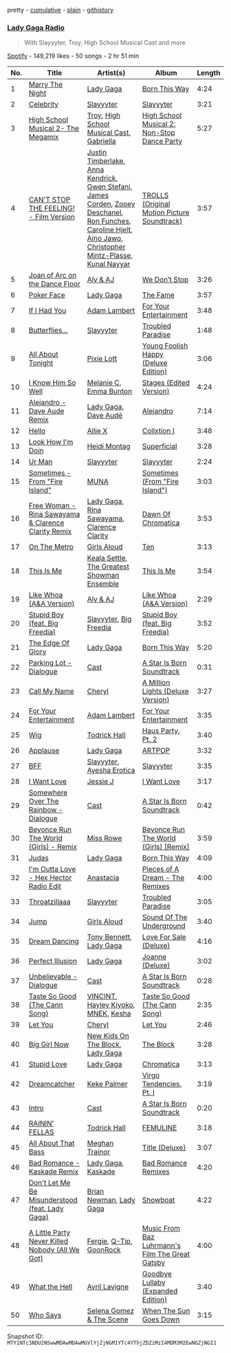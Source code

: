 pretty - [cumulative](/playlists/cumulative/37i9dQZF1E4Aop0u3mbfpJ.md) - [plain](/playlists/plain/37i9dQZF1E4Aop0u3mbfpJ) - [githistory](https://github.githistory.xyz/mackorone/spotify-playlist-archive/blob/main/playlists/plain/37i9dQZF1E4Aop0u3mbfpJ)

### [Lady Gaga Radio](https://open.spotify.com/playlist/37i9dQZF1E4Aop0u3mbfpJ)

> With Slayyyter, Troy, High School Musical Cast and more

[Spotify](https://open.spotify.com/user/spotify) - 149,219 likes - 50 songs - 2 hr 51 min

| No. | Title | Artist(s) | Album | Length |
|---|---|---|---|---|
| 1 | [Marry The Night](https://open.spotify.com/track/1k18nxjYj8R5iz82Ap7GEY) | [Lady Gaga](https://open.spotify.com/artist/1HY2Jd0NmPuamShAr6KMms) | [Born This Way](https://open.spotify.com/album/2KkMVsxymoNR7hRmBcMttd) | 4:24 |
| 2 | [Celebrity](https://open.spotify.com/track/5TfTuipU7TlZh8bki6ZNsW) | [Slayyyter](https://open.spotify.com/artist/4QM5QCHicznALtX885CnZC) | [Slayyyter](https://open.spotify.com/album/0e35TENSTAVVkaHlVEsTtz) | 3:21 |
| 3 | [High School Musical 2\- The Megamix](https://open.spotify.com/track/7iaoEnvpzajqDBerCiqGGM) | [Troy](https://open.spotify.com/artist/6zTbBugfNc95zo8ClFDhIn), [High School Musical Cast](https://open.spotify.com/artist/2gUMs9PE8XZVQyzCDqaYmW), [Gabriella](https://open.spotify.com/artist/0GyAZiIV45rnBBf4KdGLS7) | [High School Musical 2: Non\-Stop Dance Party](https://open.spotify.com/album/4RqH8Yxdj2mwyemvECgsyt) | 5:27 |
| 4 | [CAN'T STOP THE FEELING! \- Film Version](https://open.spotify.com/track/4sQmCQUZcnBPaVm4dEUKv7) | [Justin Timberlake](https://open.spotify.com/artist/31TPClRtHm23RisEBtV3X7), [Anna Kendrick](https://open.spotify.com/artist/6xfqnpe2HnLVUaYXs2F8YS), [Gwen Stefani](https://open.spotify.com/artist/4yiQZ8tQPux8cPriYMWUFP), [James Corden](https://open.spotify.com/artist/5E17eRqSfn08FsmvNCds0P), [Zooey Deschanel](https://open.spotify.com/artist/2GEW6nJjHKAFyqnsE3TdWx), [Ron Funches](https://open.spotify.com/artist/5auLWD3XT6p3im19G2cLhP), [Caroline Hjelt](https://open.spotify.com/artist/0XF3yeiKSQF2zl5H05jfME), [Aino Jawo](https://open.spotify.com/artist/6aIcl5XVRwk32v6hc7lDyV), [Christopher Mintz\-Plasse](https://open.spotify.com/artist/32Y2h6dku6Q2wNpZjj0bHj), [Kunal Nayyar](https://open.spotify.com/artist/4po5m4plDQk01gLzTcCMfA) | [TROLLS \(Original Motion Picture Soundtrack\)](https://open.spotify.com/album/65ayND23IInUPHJKsaAqe7) | 3:57 |
| 5 | [Joan of Arc on the Dance Floor](https://open.spotify.com/track/7cYLxxt7szZ5tkOPVWZyfO) | [Aly & AJ](https://open.spotify.com/artist/5wugb0kaq0J6nyQ5Xgd17i) | [We Don’t Stop](https://open.spotify.com/album/49COhQ043jM1vTH7VSFUlq) | 3:26 |
| 6 | [Poker Face](https://open.spotify.com/track/5R8dQOPq8haW94K7mgERlO) | [Lady Gaga](https://open.spotify.com/artist/1HY2Jd0NmPuamShAr6KMms) | [The Fame](https://open.spotify.com/album/1jpUMnKpRlng1OJN7LJauV) | 3:57 |
| 7 | [If I Had You](https://open.spotify.com/track/0H1OyEooZ5SzBYYdJEzxoy) | [Adam Lambert](https://open.spotify.com/artist/6prmLEyn4LfHlD9NnXWlf7) | [For Your Entertainment](https://open.spotify.com/album/0cUNjl7p6LYZJkKXJWzqP0) | 3:48 |
| 8 | [Butterflies...](https://open.spotify.com/track/4tlU5pwlM8ZnVofZqLxleM) | [Slayyyter](https://open.spotify.com/artist/4QM5QCHicznALtX885CnZC) | [Troubled Paradise](https://open.spotify.com/album/7xCaejeRwZ0h10RSfXuBeK) | 1:48 |
| 9 | [All About Tonight](https://open.spotify.com/track/1Fx9aiORwv0cx5mFEBasHo) | [Pixie Lott](https://open.spotify.com/artist/3EBRANWwnViQuBrImN61Z1) | [Young Foolish Happy \(Deluxe Edition\)](https://open.spotify.com/album/1suhybVPY2Yfm71xoDgW6X) | 3:06 |
| 10 | [I Know Him So Well](https://open.spotify.com/track/5wlQ23VlVfhHGcFMlxmHQP) | [Melanie C](https://open.spotify.com/artist/60vX3zLcdKRXvKLITVh5Df), [Emma Bunton](https://open.spotify.com/artist/2AEEnr6Le5zHzBwpnlZSmq) | [Stages \(Edited Version\)](https://open.spotify.com/album/2KLgp2zVeJxsLgtM3WSFaP) | 4:24 |
| 11 | [Alejandro \- Dave Aude Remix](https://open.spotify.com/track/2zCMaxLZjYEoXPecZnEr6k) | [Lady Gaga](https://open.spotify.com/artist/1HY2Jd0NmPuamShAr6KMms), [Dave Audé](https://open.spotify.com/artist/1vWImodgVqIgTUkekGEfR9) | [Alejandro](https://open.spotify.com/album/3gjDZtyBZnvx5QkvwPRnaN) | 7:14 |
| 12 | [Hello](https://open.spotify.com/track/5s1VKglR9uPZL6H3VVNK9P) | [Allie X](https://open.spotify.com/artist/0wnYgCeP013HkKoOyC5V32) | [Collxtion I](https://open.spotify.com/album/2vRvnMqmqw8DUpUEVEynXt) | 3:48 |
| 13 | [Look How I'm Doin](https://open.spotify.com/track/1X2gjBUZDhQLZWyIsdlGVd) | [Heidi Montag](https://open.spotify.com/artist/5XLBtYR2VrpkqXdlvNnFHG) | [Superficial](https://open.spotify.com/album/0MHyAAVcnhmU76kko43Cax) | 3:28 |
| 14 | [Ur Man](https://open.spotify.com/track/6bJm2QRP0pYF8nVwF2YR4l) | [Slayyyter](https://open.spotify.com/artist/4QM5QCHicznALtX885CnZC) | [Slayyyter](https://open.spotify.com/album/0e35TENSTAVVkaHlVEsTtz) | 2:24 |
| 15 | [Sometimes \- From "Fire Island"](https://open.spotify.com/track/18O6oj2DtAA9lPlP9Kl9R2) | [MUNA](https://open.spotify.com/artist/6xdRb2GypJ7DqnWAI2mHGn) | [Sometimes \(From "Fire Island"\)](https://open.spotify.com/album/1OHC7T6smHk6ApFRemE8VE) | 3:03 |
| 16 | [Free Woman \- Rina Sawayama & Clarence Clarity Remix](https://open.spotify.com/track/1zF2enE35rzozF1Qu7rLKH) | [Lady Gaga](https://open.spotify.com/artist/1HY2Jd0NmPuamShAr6KMms), [Rina Sawayama](https://open.spotify.com/artist/2KEqzdPS7M5YwGmiuPTdr5), [Clarence Clarity](https://open.spotify.com/artist/25u5QFxy3HVQsbcbxHOP62) | [Dawn Of Chromatica](https://open.spotify.com/album/3OevODyllQCrhudfLLnV3y) | 3:53 |
| 17 | [On The Metro](https://open.spotify.com/track/2NZFQ5xAY6obCPiJjtMD6L) | [Girls Aloud](https://open.spotify.com/artist/12EtLdLfJ41vUOoVzPZIUy) | [Ten](https://open.spotify.com/album/664RHc5JaWz4ELLzzybn2T) | 3:13 |
| 18 | [This Is Me](https://open.spotify.com/track/2xGjteMU3E1tkEPVFBO08U) | [Keala Settle](https://open.spotify.com/artist/7HV2RI2qNug4EcQqLbCAKS), [The Greatest Showman Ensemble](https://open.spotify.com/artist/63nv0hWWDob56Rk8GlNpN8) | [This Is Me](https://open.spotify.com/album/7zeegKviS9AGeoEenSdO6I) | 3:54 |
| 19 | [Like Whoa \(A&A Version\)](https://open.spotify.com/track/6ZmqS2ru3VVCAype7FJ6Xu) | [Aly & AJ](https://open.spotify.com/artist/5wugb0kaq0J6nyQ5Xgd17i) | [Like Whoa \(A&A Version\)](https://open.spotify.com/album/2wlLW5gY9bMR8ktc78JF4K) | 2:29 |
| 20 | [Stupid Boy \(feat\. Big Freedia\)](https://open.spotify.com/track/56P7blUafQK9P8LKda9Y6P) | [Slayyyter](https://open.spotify.com/artist/4QM5QCHicznALtX885CnZC), [Big Freedia](https://open.spotify.com/artist/2gyv1akuIB9fQvXoGSPaJr) | [Stupid Boy \(feat\. Big Freedia\)](https://open.spotify.com/album/759tt2Z0PhIjKDEmbEVswM) | 3:52 |
| 21 | [The Edge Of Glory](https://open.spotify.com/track/0JNdS1n0ifOP25XvhwAMgM) | [Lady Gaga](https://open.spotify.com/artist/1HY2Jd0NmPuamShAr6KMms) | [Born This Way](https://open.spotify.com/album/2KkMVsxymoNR7hRmBcMttd) | 5:20 |
| 22 | [Parking Lot \- Dialogue](https://open.spotify.com/track/3i4jlS5TlVjRovgq1ENgaJ) | [Cast](https://open.spotify.com/artist/1ZfTuv9XlWT2CaIsIZPm52) | [A Star Is Born Soundtrack](https://open.spotify.com/album/4sLtOBOzn4s3GDUv3c5oJD) | 0:31 |
| 23 | [Call My Name](https://open.spotify.com/track/5o7TXypciBNWzWLE6Hdzuz) | [Cheryl](https://open.spotify.com/artist/3NyNPJaemMYsL14DK2tO01) | [A Million Lights \(Deluxe Version\)](https://open.spotify.com/album/2mduHypWQwgRXMQ9kEFssu) | 3:27 |
| 24 | [For Your Entertainment](https://open.spotify.com/track/0BmT0BVnYYggf7V4NCtx2B) | [Adam Lambert](https://open.spotify.com/artist/6prmLEyn4LfHlD9NnXWlf7) | [For Your Entertainment](https://open.spotify.com/album/0cUNjl7p6LYZJkKXJWzqP0) | 3:35 |
| 25 | [Wig](https://open.spotify.com/track/0yj26qPypXRRG3QEfzcZT2) | [Todrick Hall](https://open.spotify.com/artist/0gBvuNzrFCOVaiyKexoYMH) | [Haus Party, Pt\. 2](https://open.spotify.com/album/5flGecLa0gsN4RSOA2YIyn) | 3:40 |
| 26 | [Applause](https://open.spotify.com/track/5ka2ajep9OAvU5Sgduhiex) | [Lady Gaga](https://open.spotify.com/artist/1HY2Jd0NmPuamShAr6KMms) | [ARTPOP](https://open.spotify.com/album/2eRJUtI7nXrQ5uYQ7tzTo9) | 3:32 |
| 27 | [BFF](https://open.spotify.com/track/0G7ociNk1wIbXcU6uXtWPi) | [Slayyyter](https://open.spotify.com/artist/4QM5QCHicznALtX885CnZC), [Ayesha Erotica](https://open.spotify.com/artist/6TMGw1UYn6DFEtn2f9mv8J) | [Slayyyter](https://open.spotify.com/album/0e35TENSTAVVkaHlVEsTtz) | 3:35 |
| 28 | [I Want Love](https://open.spotify.com/track/4DqXhYryASlQ2W6IAZF8Un) | [Jessie J](https://open.spotify.com/artist/2gsggkzM5R49q6jpPvazou) | [I Want Love](https://open.spotify.com/album/0UoYRs1WP7625dmeOsY3Zn) | 3:17 |
| 29 | [Somewhere Over The Rainbow \- Dialogue](https://open.spotify.com/track/4fIdH1l3SS0qdYRJiHwUnO) | [Cast](https://open.spotify.com/artist/1ZfTuv9XlWT2CaIsIZPm52) | [A Star Is Born Soundtrack](https://open.spotify.com/album/4sLtOBOzn4s3GDUv3c5oJD) | 0:42 |
| 30 | [Beyonce Run The World \(Girls\) \- Remix](https://open.spotify.com/track/3LrRoUyPCa2e9sP6DWc4L4) | [Miss Rowe](https://open.spotify.com/artist/6SOj7tjJapPYWG15Febk5U) | [Beyonce Run The World \(Girls\) \[Remix\]](https://open.spotify.com/album/0Pw9KrDypI0ZcZIDN1coGo) | 3:59 |
| 31 | [Judas](https://open.spotify.com/track/0QkWikH5Z3U0f79T9iuF6c) | [Lady Gaga](https://open.spotify.com/artist/1HY2Jd0NmPuamShAr6KMms) | [Born This Way](https://open.spotify.com/album/2KkMVsxymoNR7hRmBcMttd) | 4:09 |
| 32 | [I'm Outta Love \- Hex Hector Radio Edit](https://open.spotify.com/track/6KMdMe54uoAcCdffmvyiic) | [Anastacia](https://open.spotify.com/artist/2siHvYaxjaW5rKVRiIrMYH) | [Pieces of A Dream \- The Remixes](https://open.spotify.com/album/3szmM69Iv5tHSW7LUWN6xs) | 4:00 |
| 33 | [Throatzillaaa](https://open.spotify.com/track/7rb805dDO8PhRSXrcwq1U1) | [Slayyyter](https://open.spotify.com/artist/4QM5QCHicznALtX885CnZC) | [Troubled Paradise](https://open.spotify.com/album/7xCaejeRwZ0h10RSfXuBeK) | 3:05 |
| 34 | [Jump](https://open.spotify.com/track/4VZxKuQCVJbQMoB5lg7Ps7) | [Girls Aloud](https://open.spotify.com/artist/12EtLdLfJ41vUOoVzPZIUy) | [Sound Of The Underground](https://open.spotify.com/album/24MaoEF56Zd9yN3amB9pcd) | 3:40 |
| 35 | [Dream Dancing](https://open.spotify.com/track/7kjzAKTVd9umvnChTkzTNd) | [Tony Bennett](https://open.spotify.com/artist/2lolQgalUvZDfp5vvVtTYV), [Lady Gaga](https://open.spotify.com/artist/1HY2Jd0NmPuamShAr6KMms) | [Love For Sale \(Deluxe\)](https://open.spotify.com/album/6hBQkPnq5u1BwZncSEDEgs) | 4:16 |
| 36 | [Perfect Illusion](https://open.spotify.com/track/56ZrTFkANjeAMiS14njg4E) | [Lady Gaga](https://open.spotify.com/artist/1HY2Jd0NmPuamShAr6KMms) | [Joanne \(Deluxe\)](https://open.spotify.com/album/2ZUwFxlWo0gwTsvZ6L4Meh) | 3:02 |
| 37 | [Unbelievable \- Dialogue](https://open.spotify.com/track/0lnrjpBMWV5Qxr9j1pRciH) | [Cast](https://open.spotify.com/artist/1ZfTuv9XlWT2CaIsIZPm52) | [A Star Is Born Soundtrack](https://open.spotify.com/album/4sLtOBOzn4s3GDUv3c5oJD) | 0:28 |
| 38 | [Taste So Good \(The Cann Song\)](https://open.spotify.com/track/4FqUvCrGGtjFWektg6I65l) | [VINCINT](https://open.spotify.com/artist/6glcVV5wCi1hU4nxqJItqd), [Hayley Kiyoko](https://open.spotify.com/artist/3LjhVl7GzYsza1biQjTpaN), [MNEK](https://open.spotify.com/artist/7uMh23xWiuR7zsNkuNcm2G), [Kesha](https://open.spotify.com/artist/6LqNN22kT3074XbTVUrhzX) | [Taste So Good \(The Cann Song\)](https://open.spotify.com/album/14gn0RFWtsOsnvjWRUnUof) | 2:35 |
| 39 | [Let You](https://open.spotify.com/track/04RDD103rSChGr2X3SbSyC) | [Cheryl](https://open.spotify.com/artist/3NyNPJaemMYsL14DK2tO01) | [Let You](https://open.spotify.com/album/2cezX4lRWqayjA6j82aYyE) | 2:46 |
| 40 | [Big Girl Now](https://open.spotify.com/track/02Yas6SL87iAvA7Fk0ZzRj) | [New Kids On The Block](https://open.spotify.com/artist/55qiaow2sDYtjqu1mwRua6), [Lady Gaga](https://open.spotify.com/artist/1HY2Jd0NmPuamShAr6KMms) | [The Block](https://open.spotify.com/album/211JuJs35O21gM0xTpp3Pc) | 3:28 |
| 41 | [Stupid Love](https://open.spotify.com/track/7yBbV2k2S2uhaQc24NF2xt) | [Lady Gaga](https://open.spotify.com/artist/1HY2Jd0NmPuamShAr6KMms) | [Chromatica](https://open.spotify.com/album/05c49JgPmL4Uz2ZeqRx5SP) | 3:13 |
| 42 | [Dreamcatcher](https://open.spotify.com/track/3jYWTsZM3R3cnF0n2DpxhS) | [Keke Palmer](https://open.spotify.com/artist/2YFBOR9KIxC6WqHclkj9Yq) | [Virgo Tendencies, Pt\. I](https://open.spotify.com/album/4hTYaCoN8DjdbkfeM92SWr) | 3:19 |
| 43 | [Intro](https://open.spotify.com/track/69iiDrtnLNPWviEvaaRuvC) | [Cast](https://open.spotify.com/artist/1ZfTuv9XlWT2CaIsIZPm52) | [A Star Is Born Soundtrack](https://open.spotify.com/album/4sLtOBOzn4s3GDUv3c5oJD) | 0:20 |
| 44 | [RAININ’ FELLAS](https://open.spotify.com/track/0uIitkDvpD2Pv5mE8P8Ntn) | [Todrick Hall](https://open.spotify.com/artist/0gBvuNzrFCOVaiyKexoYMH) | [FEMULINE](https://open.spotify.com/album/5HMKe2aSQafz0Oix7nePGT) | 3:18 |
| 45 | [All About That Bass](https://open.spotify.com/track/5jE48hhRu8E6zBDPRSkEq7) | [Meghan Trainor](https://open.spotify.com/artist/6JL8zeS1NmiOftqZTRgdTz) | [Title \(Deluxe\)](https://open.spotify.com/album/5W98Ab4VvQEuFEE4TIe5fE) | 3:07 |
| 46 | [Bad Romance \- Kaskade Remix](https://open.spotify.com/track/5cVt8HngmKcSFyO4kBHBrc) | [Lady Gaga](https://open.spotify.com/artist/1HY2Jd0NmPuamShAr6KMms), [Kaskade](https://open.spotify.com/artist/6TQj5BFPooTa08A7pk8AQ1) | [Bad Romance Remixes](https://open.spotify.com/album/4d8Ltw4bT71vjo052hlzhY) | 4:20 |
| 47 | [Don't Let Me Be Misunderstood \(feat\. Lady Gaga\)](https://open.spotify.com/track/6DO29wBOfESk3C2sScpxZn) | [Brian Newman](https://open.spotify.com/artist/69nlp4XeaIc8tZfUqQNhkn), [Lady Gaga](https://open.spotify.com/artist/1HY2Jd0NmPuamShAr6KMms) | [Showboat](https://open.spotify.com/album/6meoCNeHa5LpqZK0UIuwnX) | 4:22 |
| 48 | [A Little Party Never Killed Nobody \(All We Got\)](https://open.spotify.com/track/1yW00C89gUWPvUh5fkyzz4) | [Fergie](https://open.spotify.com/artist/3r17AfJCCUqC9Lf0OAc73G), [Q\-Tip](https://open.spotify.com/artist/3ZotbHeyVQKxQCPDJuQ4SU), [GoonRock](https://open.spotify.com/artist/53sIBaVjXQhfH89Vu6nEGh) | [Music From Baz Luhrmann's Film The Great Gatsby](https://open.spotify.com/album/6JCgdZOAX8K6SgBw3Oanwd) | 4:00 |
| 49 | [What the Hell](https://open.spotify.com/track/2z4U9d5OAA4YLNXoCgioxo) | [Avril Lavigne](https://open.spotify.com/artist/0p4nmQO2msCgU4IF37Wi3j) | [Goodbye Lullaby \(Expanded Edition\)](https://open.spotify.com/album/1COPJyU2PpM2Itcob3vhFF) | 3:40 |
| 50 | [Who Says](https://open.spotify.com/track/3TcL0dyCMyr0kyTTc4NLgI) | [Selena Gomez & The Scene](https://open.spotify.com/artist/6dJeKm76NjfXBNTpHmOhfO) | [When The Sun Goes Down](https://open.spotify.com/album/49yHvRh1cOfLcEKukEP7Ox) | 3:15 |

Snapshot ID: `MTY1NTc3NDU2NSwwMDAwMDAwMGVlYjZjNGM1YTc4YThjZDZiMzI4MDM3M2EwNGZjNGI1`
